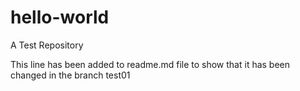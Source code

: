# hello-world
A Test Repository

This line has been added to readme.md file to show that it has been changed in the branch test01
